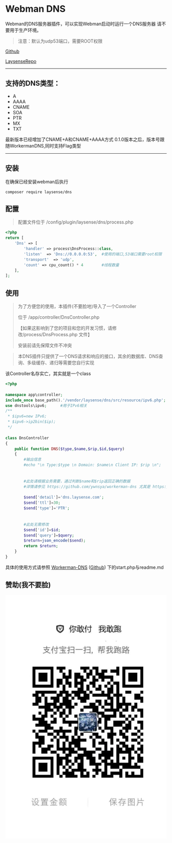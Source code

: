 # Webman DNS

Webman的DNS服务器插件，可以实现Webman启动时运行一个DNS服务器
请不要用于生产环境。

> 注意：默认为udp53端口，需要ROOT权限

[Github](https://github.com/ywnsya/webman-dns)

[LaysenseRepo](https://git.laysense.com/enoch/Webman-Dns)

---

## 支持的DNS类型：

* A
* AAAA
* CNAME
* SOA
* PTR
* MX
* TXT

最新版本已经增加了CNAME+A和CNAME+AAAA方式
0.1.0版本之后，版本号跟随WorkermanDNS,同时支持Flag类型

---

## 安装

在确保已经安装webman后执行

```shell
composer require laysense/dns
```

## 配置

> 配置文件位于 /config/plugin/laysense/dns/process.php

```php
<?php
return [
    'Dns' => [
        'handler' => process\DnsProcess::class,
        'listen'  => 'Dns://0.0.0.0:53',  #使用的端口,53端口需要root权限
        'transport'  => 'udp',
        'count' => cpu_count() * 4        #线程数量
    ],
];
```

## 使用

> 为了方便您的使用，本插件(不要脸地)导入了一个Controller
>
> 位于 /app/controller/DnsController.php
>
> 【如果这影响到了您的项目和您的开发习惯，请修改/process/DnsProcess.php 文件】
>
> 安装前请先保障文件不冲突

> 本DNS插件只提供了一个DNS请求和响应的接口，其余的数据库、DNS查询、多级缓存、递归等需要您自行实现

该Controller名存实亡，其实就是一个class

```php
<?php

namespace app\controller;
include_once base_path().'/vendor/laysense/dns/src/resource/ipv6.php';
use dnstools\ipv6;      #用于IPv6相关
/**
 * $ipv6=new IPv6;
 * $ipv6->ip2bin($ip);
 */

class DnsController
{
    public function DNS($type,$name,$rip,$id,$query)
    {
        #输出信息
        #echo "\n Type:$type \n Domain: $name\n Client IP: $rip \n";


        #此处请根据业务需要，通过判断$name和$rip返回正确的数据
        #详情请参见 https://github.com/ywnsya/workerman-dns 尤其是 https://github.com/ywnsya/Workerman-DNS/blob/master/start.php 中的用法
    
        $send['detail']='dns.laysense.com';
        $send['ttl']=30;
        $send['type']='PTR';


        #此处无需修改
        $send['id']=$id;
        $send['query']=$query;
        $return=json_encode($send);
        return $return;
    }
}
```

具体的使用方式请参照 [Workerman-DNS](https://git.laysense.com/enoch/Workerman-DNS/src/branch/master/readme.md) ([Github](https://github.com/ywnsya/workerman-dns)) 下的start.php与readme.md


## 赞助(我不要脸)

![1671360565549](image/readme/1671360565549.png)
